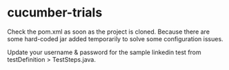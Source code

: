 # cucumber-trials

Check the pom.xml as soon as the project is cloned. Because there are some hard-coded jar added temporarily to solve some configuration issues.

Update your username & password for the sample linkedin test from testDefinition > TestSteps.java.


